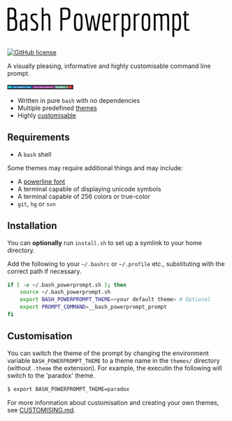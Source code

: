 # ![Title](/bash_powerprompt_title.png)

<!--![Build status](https://travis-ci.org/MisanthropicBit/bash_powerprompt.svg?branch=master)-->
[![GitHub license](https://img.shields.io/badge/license-MIT-blue.svg)](https://raw.githubusercontent.com/MisanthropicBit/bash_powerprompt/master/LICENSE)

A visually pleasing, informative and highly customisable command line prompt.

<img src="/screenshots/default_prompt.png" width="30%" alt="The default prompt">

* Written in pure `bash` with no dependencies
* Multiple predefined [themes](/themes.md)
* Highly [customisable](/CUSTOMISING.md)

## Requirements

* A `bash` shell

Some themes may require additional things and may include:

* A [powerline font](https://github.com/powerline/fonts)
* A terminal capable of displaying unicode symbols
* A terminal capable of 256 colors or true-color
* `git`, `hg` or `svn`

## Installation

You can **optionally** run `install.sh` to set up a symlink to your home directory.

Add the following to your `~/.bashrc` or `~/.profile` etc., substituting with the correct
path if necessary.

```bash
if [ -e ~/.bash_powerprompt.sh ]; then
    source ~/.bash_powerprompt.sh
    export BASH_POWERPROMPT_THEME=<your default theme> # Optional
    export PROMPT_COMMAND=__bash_powerprompt_prompt
fi
```

## Customisation

You can switch the theme of the prompt by changing the environment variable
`BASH_POWERPROMPT_THEME` to a theme name in the `themes/` directory (without
`.theme` the extension). For example, the executin the following will switch to
the 'paradox' theme.

```bash
$ export BASH_POWERPROMPT_THEME=paradox
```

For more information about customisation and creating your own themes, see
[CUSTOMISING.md](/CUSTOMISING.md).
